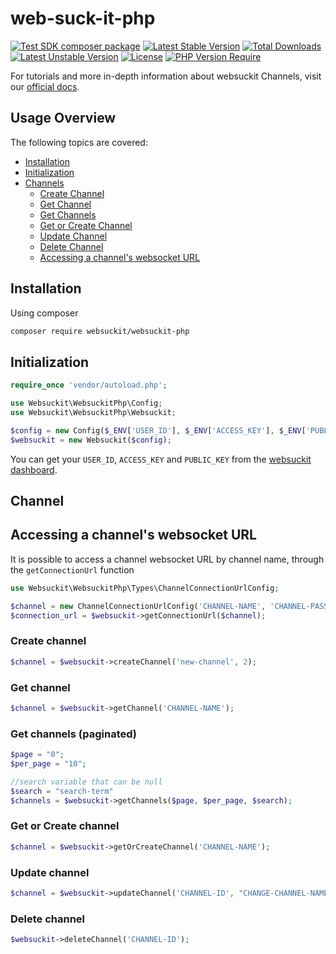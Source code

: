 # web-suck-it-php

[![Test SDK composer package](https://github.com/WebSuckIt/web-suck-it-php/actions/workflows/test.yml/badge.svg)](https://github.com/WebSuckIt/web-suck-it-php/actions/workflows/test.yml)
[![Latest Stable Version](http://poser.pugx.org/websuckit/websuckit-php/v)](https://packagist.org/packages/websuckit/websuckit-php) 
[![Total Downloads](http://poser.pugx.org/websuckit/websuckit-php/downloads)](https://packagist.org/packages/websuckit/websuckit-php) 
[![Latest Unstable Version](http://poser.pugx.org/websuckit/websuckit-php/v/unstable)](https://packagist.org/packages/websuckit/websuckit-php) 
[![License](http://poser.pugx.org/websuckit/websuckit-php/license)](https://packagist.org/packages/websuckit/websuckit-php)
[![PHP Version Require](http://poser.pugx.org/websuckit/websuckit-php/require/php)](https://packagist.org/packages/websuckit/websuckit-php)

For tutorials and more in-depth information about websuckit Channels, visit
our [official docs](https://docs.websuckit.com).


## Usage Overview   

The following topics are covered:
* [Installation](https://github.com/WebSuckIt/web-suck-it-php#installation)
* [Initialization](https://github.com/websuckit/web-suck-it-php#initialization)
* [Channels](https://github.com/WebSuckIt/web-suck-it-php#channel)
    * [Create Channel](https://github.com/WebSuckIt/web-suck-it-php#channel)
    * [Get Channel](https://github.com/WebSuckIt/web-suck-it-php#channel)
    * [Get Channels](https://github.com/WebSuckIt/web-suck-it-php#get-channels-paginated)
    * [Get or Create Channel](https://github.com/WebSuckIt/web-suck-it-php#get-or-create-channel)
    * [Update Channel](https://github.com/WebSuckIt/web-suck-it-php#update-channel)
    * [Delete Channel](https://github.com/WebSuckIt/web-suck-it-php#delete-channel)
    * [Accessing a channel's websocket URL](https://github.com/WebSuckIt/web-suck-it-php#accessing-a-channels-websocket-url)

## Installation

Using composer

```bash
composer require websuckit/websuckit-php
```

## Initialization

```php
require_once 'vendor/autoload.php';

use Websuckit\WebsuckitPhp\Config;
use Websuckit\WebsuckitPhp\Websuckit;

$config = new Config($_ENV['USER_ID'], $_ENV['ACCESS_KEY'], $_ENV['PUBLIC_KEY']);
$websuckit = new Websuckit($config);
```

You can get your `USER_ID`, `ACCESS_KEY` and `PUBLIC_KEY` from the [websuckit dashboard](https://websuckit.com/api-keys).

## Channel

## Accessing a channel's websocket URL

It is possible to access a channel websocket URL by channel name, through the `getConnectionUrl` function

```php
use Websuckit\WebsuckitPhp\Types\ChannelConnectionUrlConfig;

$channel = new ChannelConnectionUrlConfig('CHANNEL-NAME', 'CHANNEL-PASS-KEY', false);
$connection_url = $websuckit->getConnectionUrl($channel);
```

### Create channel

```php
$channel = $websuckit->createChannel('new-channel', 2);
```

### Get channel

```php
$channel = $websuckit->getChannel('CHANNEL-NAME');
```

### Get channels (paginated)

```php
$page = "0";
$per_page = "10";

//search variable that can be null
$search = "search-term"
$channels = $websuckit->getChannels($page, $per_page, $search);
```

### Get or Create channel

```php
$channel = $websuckit->getOrCreateChannel('CHANNEL-NAME');

```

### Update channel

```php
$channel = $websuckit->updateChannel('CHANNEL-ID', "CHANGE-CHANNEL-NAME", false, 2);
```

### Delete channel

```php
$websuckit->deleteChannel('CHANNEL-ID');
```
